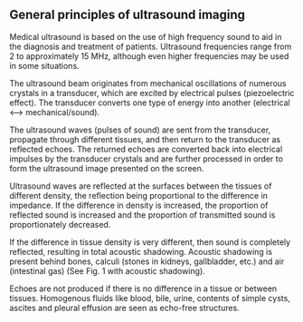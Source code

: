 ## General principles of ultrasound imaging

Medical ultrasound is based on the use of high frequency sound to aid in the diagnosis and treatment of patients. Ultrasound frequencies range from 2 to approximately 15 MHz, although even higher frequencies may be used in some situations.

The ultrasound beam originates from mechanical oscillations of numerous crystals in a transducer, which are excited by electrical pulses (piezoelectric effect). The transducer converts one type of energy into another (electrical <--> mechanical/sound). 

The ultrasound waves (pulses of sound) are sent from the transducer, propagate through different tissues, and then return to the transducer as reflected echoes. The returned echoes are converted back into electrical impulses by the transducer crystals and are further processed in order to form the ultrasound image presented on the screen.

Ultrasound waves are reflected at the surfaces between the tissues of different density, the reflection being proportional to the difference in impedance. If the difference in density is increased, the proportion of reflected sound is increased and the proportion of transmitted sound is proportionately decreased.

If the difference in tissue density is very different, then sound is completely reflected, resulting in total acoustic shadowing. Acoustic shadowing is present behind bones, calculi (stones in kidneys, gallbladder, etc.) and air (intestinal gas) (See Fig. 1 with acoustic shadowing).

Echoes are not produced if there is no difference in a tissue or between tissues. Homogenous fluids like blood, bile, urine, contents of simple cysts, ascites and pleural effusion are seen as echo-free structures.



